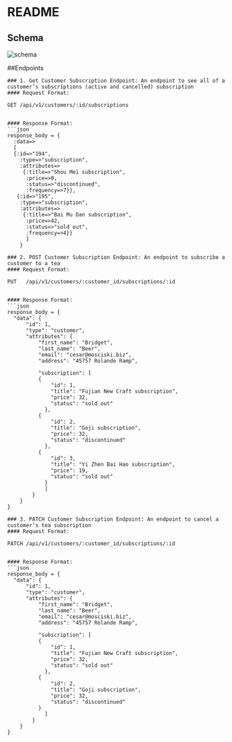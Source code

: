 # README
## Schema
![schema](https://i.ibb.co/6rrx29M/Screen-Shot-2021-08-05-at-11-06-57-AM.png)

##Endpoints
```
### 1. Get Customer Subscription Endpoint: An endpoint to see all of a customer’s subscriptions (active and cancelled) subscription
#### Request Format:
```
`GET /api/v1/customers/:id/subscriptions`
```

#### Response Format:
```json
response_body = {
  :data=>
  [
  {:id=>"194",
    :type=>"subscription",
    :attributes=>
     {:title=>"Shou Mei subscription",
      :price=>0,
      :status=>"discontinued",
      :frequency=>7}},
   {:id=>"195",
    :type=>"subscription",
    :attributes=>
     {:title=>"Bai Mu Dan subscription",
      :price=>42,
      :status=>"sold out",
      :frequency=>4}}
      ]
    }
```

```
### 2. POST Customer Subscription Endpoint: An endpoint to subscribe a customer to a tea
#### Request Format:
```
`PUT   /api/v1/customers/:customer_id/subscriptions/:id`
```

#### Response Format:
```json
response_body = {
  "data": {
      "id": 1,
      "type": "customer",
      "attributes": {
          "first_name": "Bridget",
          "last_name": "Beer",
          "email": "cesar@mosciski.biz",
          "address": "45757 Rolande Ramp",
          
          "subscription": [
          {
              "id": 1,
              "title": "Fujian New Craft subscription",
              "price": 32,
              "status": "sold out"
            },
          {
              "id": 2,
              "title": "Goji subscription",
              "price": 32,
              "status": "discontinued"
            },
          {
              "id": 3,
              "title": "Yi Zhen Bai Hao subscription",
              "price": 19,
              "status": "sold out"
            }
            ]
        }
    }
}
```

```
### 3. PATCH Customer Subscription Endpoint: An endpoint to cancel a customer’s tea subscription
#### Request Format:
```
`PATCH /api/v1/customers/:customer_id/subscriptions/:id`
```

#### Response Format:
```json
response_body = {
  "data": {
      "id": 1,
      "type": "customer",
      "attributes": {
          "first_name": "Bridget",
          "last_name": "Beer",
          "email": "cesar@mosciski.biz",
          "address": "45757 Rolande Ramp",
          
          "subscription": [
          {
              "id": 1,
              "title": "Fujian New Craft subscription",
              "price": 32,
              "status": "sold out"
            },
          {
              "id": 2,
              "title": "Goji subscription",
              "price": 32,
              "status": "discontinued"
          }
            ]
        }
    }
}
```
